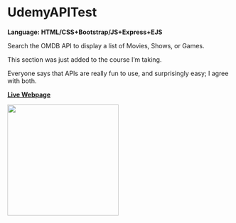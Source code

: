 # UdemyAPITest

<strong>Language: HTML/CSS+Bootstrap/JS+Express+EJS</strong>

Search the OMDB API to display a list of Movies, Shows, or Games.

This section was just added to the course I’m taking.

Everyone says that APIs are really fun to use, and surprisingly easy; I agree with both. 

<a href="http://darga-api-test.herokuapp.com/"><b>Live Webpage</b></a>

<img src ="http://66.media.tumblr.com/ce29f9a9604cd7db337322b1ac3adcae/tumblr_inline_o7d1lk2NXJ1tvc5hi_1280.png" height="250">
